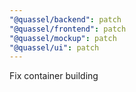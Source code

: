 ```yaml
---
"@quassel/backend": patch
"@quassel/frontend": patch
"@quassel/mockup": patch
"@quassel/ui": patch
---
```


Fix container building
